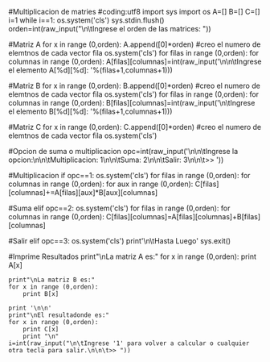 #Multiplicacion de matries
#coding:utf8
import sys
import os
A=[]
B=[]
C=[]
i=1
while i==1:
    os.system('cls')
    sys.stdin.flush()
    orden=int(raw_input("\n\tIngrese el orden de las matrices: "))

#Matriz A
    for x in range (0,orden):
        A.append([0]*orden)  #creo el numero de elemtnos de cada vector fila
    os.system('cls')
    for filas in range (0,orden):
        for columnas in range (0,orden):
            A[filas][columnas]=int(raw_input('\n\n\tIngrese el elemento A[%d][%d]: '%(filas+1,columnas+1)))


#Matriz B
    for x in range (0,orden):
        B.append([0]*orden)  #creo el numero de elemtnos de cada vector fila
    os.system('cls')
    for filas in range (0,orden):
        for columnas in range (0,orden):
            B[filas][columnas]=int(raw_input('\n\tIngrese el elemento B[%d][%d]: '%(filas+1,columnas+1)))

#Matriz C
    for x in range (0,orden):
        C.append([0]*orden)  #creo el numero de elemtnos de cada vector fila
    os.system('cls')


#Opcion de suma o multiplicacion
    opc=int(raw_input('\n\n\tIngrese la opcion:\n\n\tMultiplicacion: 1\n\n\tSuma: 2\n\n\tSalir: 3\n\n\t>>  '))

#Multiplicacion
    if opc==1:
        os.system('cls')
        for filas in range (0,orden):
            for columnas in range (0,orden):
                for aux in range (0,orden):
                    C[filas][columnas]+=A[filas][aux]*B[aux][columnas]

#Suma
    elif opc==2:
        os.system('cls')
        for filas in range (0,orden):
            for columnas in range (0,orden):
                C[filas][columnas]=A[filas][columnas]+B[filas][columnas]

#Salir
    elif opc==3:
        os.system('cls')
        print'\n\tHasta Luego'
        sys.exit()


#Imprime Resultados
    print"\nLa matriz A es:"
    for x in range (0,orden):
        print A[x]

    print"\nLa matriz B es:"
    for x in range (0,orden):
        print B[x]

    print '\n\n'
    print"\nEl resultadonde es:"
    for x in range (0,orden):
        print C[x]
        print "\n"
    i=int(raw_input("\n\tIngrese '1' para volver a calcular o cualquier otra tecla para salir.\n\n\t>> "))
